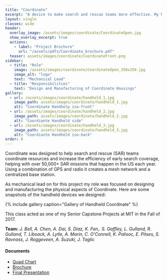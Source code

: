 ```yaml
---
title: "Coordinate"
excerpt: "A device to make search and rescue teams more effective. My MIT Capstone Project."
layout: single
classes: wide
header:
  overlay_image: /assets/images/coordinate/CoordinateOpen.jpg
  show_overlay_excerpt: true
  actions:
    - label: "Project Brochure"
      url: "/assets/pdfs/Coordinate_brochure.pdf"
  teaser: assets/images/coordinate/CoordinateFront.png
sidebar:
  - title: "Role"
    image: /assets/images/coordinate/CoordinateOpen_350x250.jpg
    image_alt: "logo"
    text: "Mechanical Lead"
  - title: "Responsibilities"
    text: "Design and Manufacturing of Coordinate Housings"
gallery:
  - url: /assets/images/coordinate/handheld_1.jpg
    image_path: assets/images/coordinate/handheld_1.jpg
    alt: "Coordinate Handhelp iso-front"
  - url: /assets/images/coordinate/handheld_2.jpg
    image_path: assets/images/coordinate/handheld_2.jpg
    alt: "Coordiante Handheld side"
  - url: /assets/images/coordinate/handheld_3.jpg
    image_path: assets/images/coordinate/handheld_3.jpg
    alt: "Coordiante Handheld iso-back"
order: 6
---
```


Coordinate was designed to help search and rescue (SAR) teams coordinate resources and increase the efficiency of early search coverage, helping with over 50,000+ SAR missions that happen in the US each year. Using a combination of GPS and radio it creates a mesh network and a centralized base station. 

As mechanical lead on for this project my role was focused on designing and manufacturing the physical aspects of Coordinate. Here are some snapshots of the handheld devices we designed:

{% include gallery caption="Gallery of Handheld Coordinate" %}

This class acted as one of my Senior Capstone Projects at MIT in the Fall of 2017. 

**Team:** *J. Bell, A. Chen, A. Dai, S. Diaz, K. Fan,. S. Gaffley, L. Gulland, R. Gulland, T. Libsack, A. Lytle, A. Marin, C. O'Connell, K. Palisoc, E. Pitses, S. Ravnass, J. Roggeveen, A. Suzuki, J. Taglic*


#### Documents
+ [Quad Chart]({{site.baseurl}}/assets/pdfs/quadcharts/Coordinate-Quad_Chart.pdf)<br>
+ [Brochure]({{site.baseurl}}/assets/pdfs/Coordinate_brochure.pdf)<br>
+ [Final Presentation](https://www.youtube.com/embed/RqKSAz3yxMM?start=8309")